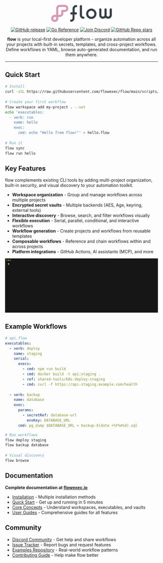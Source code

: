 <p align="center"><a href="https://flowexec.io"><img src="docs/_media/logo.png" alt="flow" width="200"/></a></p>

<p align="center">
    <a href="https://img.shields.io/github/v/release/flowexec/flow"><img src="https://img.shields.io/github/v/release/flowexec/flow" alt="GitHub release"></a>
    <a href="https://pkg.go.dev/github.com/flowexec/flow"><img src="https://pkg.go.dev/badge/github.com/flowexec/flow.svg" alt="Go Reference"></a>
    <a href="https://discord.gg/CtByNKNMxM"><img src="https://img.shields.io/badge/discord-join%20community-7289da?logo=discord&logoColor=white" alt="Join Discord"></a>
    <a href="https://github.com/flowexec/flow"><img alt="GitHub Repo stars" src="https://img.shields.io/github/stars/flowexec/flow"></a>
</p>

<p align="center">
    <b>flow</b> is your local-first developer platform - organize automation across all your projects with built-in secrets, templates, and cross-project workflows.
    Define workflows in YAML, browse auto-generated documentation, and run them anywhere.
</p>

---

## Quick Start

```bash
# Install
curl -sSL https://raw.githubusercontent.com/flowexec/flow/main/scripts/install.sh | bash

# Create your first workflow
flow workspace add my-project . --set
echo 'executables:
  - verb: run
    name: hello
    exec:
      cmd: echo "Hello from flow!"' > hello.flow

# Run it
flow sync
flow run hello
```

## Key Features

flow complements existing CLI tools by adding multi-project organization, built-in security, and visual discovery to your automation toolkit.

- **Workspace organization** - Group and manage workflows across multiple projects
- **Encrypted secret vaults** - Multiple backends (AES, Age, keyring, external tools)
- **Interactive discovery** - Browse, search, and filter workflows visually
- **Flexible execution** - Serial, parallel, conditional, and interactive workflows
- **Workflow generation** - Create projects and workflows from reusable templates
- **Composable workflows** - Reference and chain workflows within and across projects
- **Platform integrations** - GitHub Actions, AI assistants (MCP), and more

<p align="center"><img src="docs/_media/demo.gif" alt="flow" width="1600"/></p>

## Example Workflows

```yaml
# api.flow
executables:
  - verb: deploy
    name: staging
    serial:
      execs:
        - cmd: npm run build
        - cmd: docker build -t api:staging .
        - ref: shared-tools/k8s:deploy-staging
        - cmd: curl -f https://api-staging.example.com/health

  - verb: backup
    name: database
    exec:
      params:
        - secretRef: database-url
          envKey: DATABASE_URL
      cmd: pg_dump $DATABASE_URL > backup-$(date +%Y%m%d).sql
```

```bash
# Run workflows
flow deploy staging
flow backup database

# Visual discovery
flow browse
```

## Documentation

**Complete documentation at [flowexec.io](https://flowexec.io)**

- [Installation](https://flowexec.io/installation) - Multiple installation methods
- [Quick Start](https://flowexec.io/quickstart) - Get up and running in 5 minutes
- [Core Concepts](https://flowexec.io/guide/concepts) - Understand workspaces, executables, and vaults
- [User Guides](https://flowexec.io/guide/README) - Comprehensive guides for all features

## Community

- [Discord Community](https://discord.gg/CtByNKNMxM) - Get help and share workflows
- [Issue Tracker](https://github.com/flowexec/flow/issues) - Report bugs and request features
- [Examples Repository](https://github.com/flowexec/examples) - Real-world workflow patterns
- [Contributing Guide](https://flowexec.io/development) - Help make flow better
